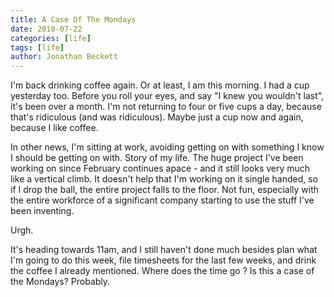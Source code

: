 ```yaml
---
title: A Case Of The Mondays
date: 2018-07-22
categories: [life]
tags: [life]
author: Jonathan Beckett
---
```


I'm back drinking coffee again. Or at least, I am this morning. I had a cup yesterday too. Before you roll your eyes, and say "I knew you wouldn't last", it's been over a month. I'm not returning to four or five cups a day, because that's ridiculous (and was ridiculous). Maybe just a cup now and again, because I like coffee.

In other news, I'm sitting at work, avoiding getting on with something I know I should be getting on with. Story of my life. The huge project I've been working on since February continues apace - and it still looks very much like a vertical climb. It doesn't help that I'm working on it single handed, so if I drop the ball, the entire project falls to the floor. Not fun, especially with the entire workforce of a significant company starting to use the stuff I've been inventing.

Urgh.

It's heading towards 11am, and I still haven't done much besides plan what I'm going to do this week, file timesheets for the last few weeks, and drink the coffee I already mentioned. Where does the time go ? Is this a case of the Mondays? Probably.